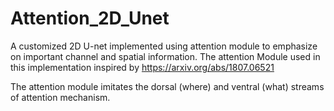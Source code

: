 # Attention_2D_Unet
A customized 2D U-net implemented using attention module to emphasize on important channel and spatial information.
The attention Module used in this implementation inspired by https://arxiv.org/abs/1807.06521

The attention module imitates the dorsal (where) and ventral (what) streams of attention mechanism.
